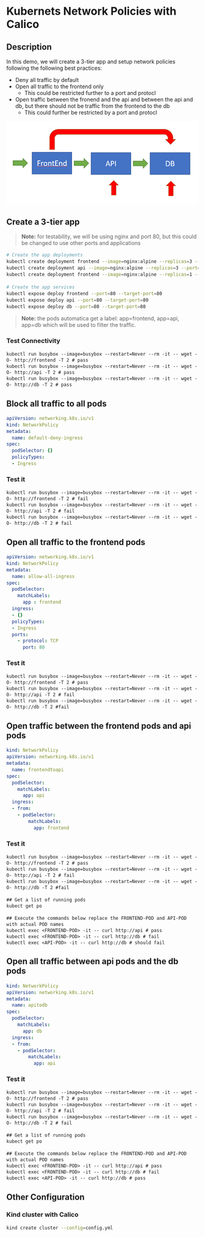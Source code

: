 # Kubernets Network Policies with Calico

## Description

In this demo, we will create a 3-tier app and setup network policies following the following best practices:

- Deny all traffic by default
- Open all traffic to the frontend only
  - This could be restricted further to a port and protocl
- Open traffic between the fronend and the api and between the api and db, but there should not be traffic from the frontend to the db
  - This could further be restricted by a port and protocl 

![Traffic flow](images/NetPolTrafficFlow.png)

## Create a 3-tier app

> **Note:** for testability, we will be using nginx and port 80, but this could be changed to use other ports and applications

```bash
# Create the app deployments
kubectl create deployment frontend --image=nginx:alpine --replicas=3 --port=80
kubectl create deployment api --image=nginx:alpine --replicas=3 --port=80
kubectl create deployment frontend --image=nginx:alpine --replicas=1 --port=80

# Create the app services
kubectl expose deploy frontend --port=80 --target-port=80
kubectl expose deploy api --port=80 --target-port=80
kubectl expose deploy db --port=80 --target-port=80
```

> **Note:** the pods automatica get a label: app=frontend, app=api, app=db which will be used to filter the traffic.

### Test Connectivity

```
kubectl run busybox --image=busybox --restart=Never --rm -it -- wget -O- http://frontend -T 2 # pass
kubectl run busybox --image=busybox --restart=Never --rm -it -- wget -O- http://api -T 2 # pass
kubectl run busybox --image=busybox --restart=Never --rm -it -- wget -O- http://db -T 2 # pass
```

## Block all traffic to all pods

```yaml
apiVersion: networking.k8s.io/v1
kind: NetworkPolicy
metadata:
  name: default-deny-ingress
spec:
  podSelector: {}
  policyTypes:
  - Ingress
```

### Test it

```
kubectl run busybox --image=busybox --restart=Never --rm -it -- wget -O- http://frontend -T 2 # fail
kubectl run busybox --image=busybox --restart=Never --rm -it -- wget -O- http://api -T 2 # fail
kubectl run busybox --image=busybox --restart=Never --rm -it -- wget -O- http://db -T 2 # fail
```

## Open all traffic to the frontend pods

```yaml
apiVersion: networking.k8s.io/v1
kind: NetworkPolicy
metadata:
  name: allow-all-ingress
spec:
  podSelector:
    matchLabels:
      app : frontend
  ingress:
  - {}
  policyTypes:
  - Ingress
  ports:
    - protocol: TCP
      port: 80
```

### Test it

```
kubectl run busybox --image=busybox --restart=Never --rm -it -- wget -O- http://frontend -T 2 # pass
kubectl run busybox --image=busybox --restart=Never --rm -it -- wget -O- http://api -T 2 # fail
kubectl run busybox --image=busybox --restart=Never --rm -it -- wget -O- http://db -T 2 #fail
```

## Open traffic between the frontend pods and api pods

```yaml
kind: NetworkPolicy
apiVersion: networking.k8s.io/v1
metadata:
  name: frontendtoapi
spec:
  podSelector:
    matchLabels:
      app: api
  ingress:
  - from:
    - podSelector:
        matchLabels:
          app: frontend
```         

### Test it

```
kubectl run busybox --image=busybox --restart=Never --rm -it -- wget -O- http://frontend -T 2 # pass
kubectl run busybox --image=busybox --restart=Never --rm -it -- wget -O- http://api -T 2 # fail
kubectl run busybox --image=busybox --restart=Never --rm -it -- wget -O- http://db -T 2 #fail

## Get a list of running pods
kubect get po

## Execute the commands below replace the FRONTEND-POD and API-POD with actual POD names
kubectl exec <FRONTEND-POD> -it -- curl http://api # pass
kubectl exec <FRONTEND-POD> -it -- curl http://db # fail
kubectl exec <API-POD> -it -- curl http://db # should fail
```

## Open all traffic between api pods and the db pods

```yaml
kind: NetworkPolicy
apiVersion: networking.k8s.io/v1
metadata:
  name: apitodb
spec:
  podSelector:
    matchLabels:
      app: db
  ingress:
  - from:
    - podSelector:
        matchLabels:
          app: api
```          

### Test it

```
kubectl run busybox --image=busybox --restart=Never --rm -it -- wget -O- http://frontend -T 2 # pass
kubectl run busybox --image=busybox --restart=Never --rm -it -- wget -O- http://api -T 2 # fail
kubectl run busybox --image=busybox --restart=Never --rm -it -- wget -O- http://db -T 2 # fail

## Get a list of running pods
kubect get po

## Execute the commands below replace the FRONTEND-POD and API-POD with actual POD names
kubectl exec <FRONTEND-POD> -it -- curl http://api # pass
kubectl exec <FRONTEND-POD> -it -- curl http://db # fail
kubectl exec <API-POD> -it -- curl http://db # pass
```

## Other Configuration


### Kind cluster with Calico


```bash
kind create cluster --config=config.yml
```

```yaml
```

```bash
```

